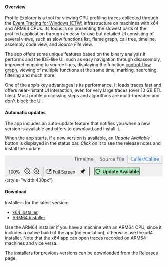 #### Overview

Profile Explorer is a tool for viewing CPU profiling traces collected through the [Event Tracing for Windows (ETW)]((https://learn.microsoft.com/en-us/windows-hardware/drivers/devtest/event-tracing-for-windows--etw-)) infrastructure on machines with x64 and ARM64 CPUs. Its focus is on presenting the slowest parts of the profiled application through an easy-to-use but detailed UI consisting of several views, such as slow functions list, flame graph, call tree, timeline, assembly code view, and *Source File* view.  

The app offers some unique features based on the binary analysis it performs and the IDE-like UI, such as easy navigation through disassembly, improved mapping to source lines, displaying the function [control-flow graph](https://en.wikipedia.org/wiki/Control-flow_graph), viewing of multiple functions at the same time, marking, searching, filtering and much more.  

One of the app's key advantages is its performance. It loads traces fast and offers near-instant UI interaction, even for very large traces (over 10 GB ETL files). Most profile processing steps and algorithms are multi-threaded and don't block the UI.

#### Automatic updates

The app includes an auto-update feature that notifies you when a new version is available and offers to download and install it.

When the app starts, if a new version is available, an *Update Available* button is displayed in the status bar. *Click* on it to see the release notes and install the update.

![](img/update-ckeck.png){:style="width:400px"}

#### Download

Installers for the latest version:  

- [x64 installer](https://github.com/microsoft/profile-explorer/releases/latest/download/profile_explorer_installer_x64.exe)  
- [ARM64 installer](https://github.com/microsoft/profile-explorer/releases/latest/download/profile_explorer_installer_arm64.exe)

Use the ARM64 installer if you have a machine with an ARM64 CPU, since it includes a native build of the app (no emulation), otherwise use the x64 installer. Note that the x64 app can open traces recorded on ARM64 machines and vice versa.  

The installers for previous versions can be downloaded from the [Releases](https://github.com/microsoft/profile-explorer/releases) page.  